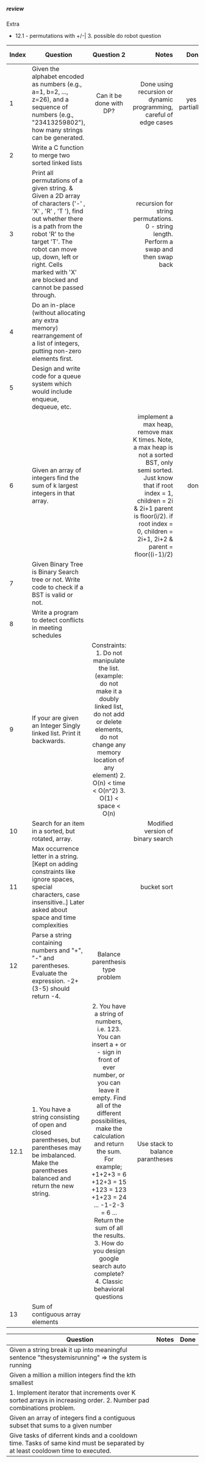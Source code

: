 ##### review
Extra
- 12.1 - permutations with +/-| 3. possible do robot question

| Index | Question        | Question 2 | Notes           | Done  | Times Asked |
| - | -------------------------------------------------------- |:-----:| ---------------------:| -----:| -----:|
| 1 | Given the alphabet encoded as numbers (e.g., a=1, b=2, ..., z=26), and a sequence of numbers (e.g., "23413259802"), how many strings can be generated.  | Can it be done with DP? | Done using recursion or dynamic programming, careful of edge cases | yes - partially | 2|
| 2 | Write a C function to merge two sorted linked lists  | | |
| 3 | Print all permutations of a given string. &  Given a 2D array of characters ('-' , 'X' , 'R' , 'T   '), find out whether there is a path from the robot 'R' to the target 'T'. The robot can move up, down, left or right. Cells marked with 'X' are blocked and cannot be passed through. |  | recursion for string permutations. 0 - string length. Perform a swap and then swap back |
| 4 | Do an in-place (without allocating any extra memory) rearrangement of a list of integers, putting non-zero elements first. | | |
| 5 | Design and write code for a queue system which would include enqueue, dequeue, etc. | | |
| 6 | Given an array of integers find the sum of k largest integers in that array. | | implement a max heap, remove max K times. Note, a max heap is not a sorted BST, only semi sorted. Just know that if root index = 1, children = 2i & 2i+1 parent is floor(i/2). if root index = 0, children = 2i+1, 2i+2 & parent = floor((i-1)/2)  | done |
| 7 | Given Binary Tree is Binary Search tree or not.  Write code to check if a BST is valid or not. | | | | 3|
| 8 | Write a program to detect conflicts in meeting schedules  | | | | 2|
| 9 | If your are given an Integer Singly linked list. Print it backwards.  | Constraints: 1. Do not manipulate the list. (example: do not make it a doubly linked list, do not add or delete elements, do not change any memory location of any element) 2. O(n) < time < O(n^2) 3. O(1) < space < O(n) | |
| 10 | Search for an item in a sorted, but rotated, array. | | Modified version of binary search |
| 11 | Max occurrence letter in a string. [Kept on adding constraints like ignore spaces, special characters, case insensitive..] Later asked about space and time complexities  | | bucket sort |
| 12 | Parse a string containing numbers and "+", "-" and parentheses. Evaluate the expression. -2+(3-5) should return -4.  |  Balance parenthesis type problem  | | | 2 |
| 12.1 | 1. You have a string consisting of open and closed   parentheses, but parentheses may be imbalanced. Make the parentheses balanced and return the new string. | 2. You have a string of numbers, i.e. 123. You can insert a + or - sign in front of ever number, or you can leave it empty. Find all of the different possibilities, make the calculation and return the sum. For example; +1+2+3 = 6 +12+3 = 15 +123 = 123 +1+23 = 24 ... -1-2-3 = 6 ... Return the sum of all the results. 3. How do you design google search auto complete? 4. Classic behavioral questions | Use stack to balance parantheses | | 2 |
| 13 | Sum of contiguous array elements  | | |


| Question        | Notes           | Done  |
| -------------------------------------------------------- |:-------------:| -----:|
| Given a string break it up into meaningful sentence "thesystemisrunning" => the system is running    | | |
| Given a million a million integers find the kth smallest    | | |
| 1. Implement iterator that increments over K sorted arrays in increasing order. 2. Number pad combinations problem.    | | |
| Given an array of integers find a contiguous subset that sums to a given number    | | |
| Give tasks of diferrent kinds and a cooldown time. Tasks of same kind must be separated by at least cooldown time to executed.   | | | 
